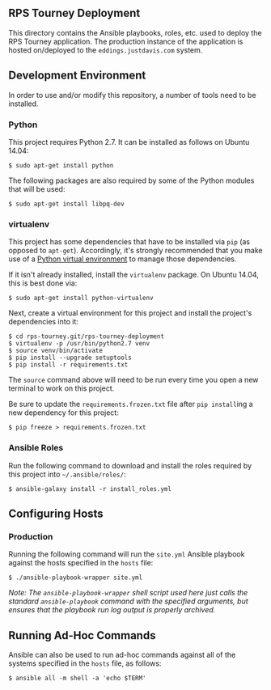RPS Tourney Deployment
----------------------

This directory contains the Ansible playbooks, roles, etc. used to deploy the RPS Tourney application. The production instance of the application is hosted on/deployed to the `eddings.justdavis.com` system.

## Development Environment

In order to use and/or modify this repository, a number of tools need to be installed.

### Python

This project requires Python 2.7. It can be installed as follows on Ubuntu 14.04:

    $ sudo apt-get install python

The following packages are also required by some of the Python modules that will be used:

    $ sudo apt-get install libpq-dev

### virtualenv

This project has some dependencies that have to be installed via `pip` (as opposed to `apt-get`). Accordingly, it's strongly recommended that you make use of a [Python virtual environment](http://docs.python-guide.org/en/latest/dev/virtualenvs/) to manage those dependencies.

If it isn't already installed, install the `virtualenv` package. On Ubuntu 14.04, this is best done via:

    $ sudo apt-get install python-virtualenv

Next, create a virtual environment for this project and install the project's dependencies into it:

    $ cd rps-tourney.git/rps-tourney-deployment
    $ virtualenv -p /usr/bin/python2.7 venv
    $ source venv/bin/activate
    $ pip install --upgrade setuptools
    $ pip install -r requirements.txt

The `source` command above will need to be run every time you open a new terminal to work on this project.

Be sure to update the `requirements.frozen.txt` file after `pip install`ing a new dependency for this project:

    $ pip freeze > requirements.frozen.txt

### Ansible Roles

Run the following command to download and install the roles required by this project into `~/.ansible/roles/`:

    $ ansible-galaxy install -r install_roles.yml

## Configuring Hosts

### Production

Running the following command will run the `site.yml` Ansible playbook against the hosts specified in the `hosts` file:

    $ ./ansible-playbook-wrapper site.yml

_Note: The `ansible-playbook-wrapper` shell script used here just calls the standard `ansible-playbook` command with the specified arguments, but ensures that the playbook run log output is properly archived._

## Running Ad-Hoc Commands

Ansible can also be used to run ad-hoc commands against all of the systems specified in the `hosts` file, as follows:

    $ ansible all -m shell -a 'echo $TERM'
